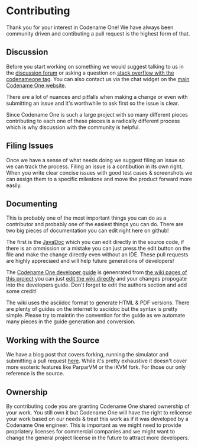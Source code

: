 # Contributing

Thank you for your interest in Codename One! We have always been community driven and contibuting a pull request is the highest form of that.

## Discussion

Before you start working on something we would suggest talking to us in the [discussion forum](https://www.codenameone.com/discussion-forum.html) or asking a question on [stack overflow with the codenameone tag](http://stackoverflow.com/tags/codenameone). You can also contact us via the chat widget on the [main Codename One website](https://www.codenameone.com).

There are a lot of nuances and pitfalls when making a change or even with submitting an issue and it's worthwhile to ask first so the issue is clear.

Since Codename One is such a large project with so many different pieces contributing to each one of these pieces is a radically different process which is why discussion with the community is helpful.

## Filing Issues

Once we have a sense of what needs doing we suggest filing an issue so we can track the process. Filing an issue is a contibution in its own right. When you write clear concise issues with good test cases & screenshots we can assign them to a specific milestone and move the product forward more easily.

## Documenting

This is probably one of the most important things you can do as a contributor and probably one of the easiest things you can do. There are two big pieces of documentation you can edit right here on github!

The first is the [JavaDoc](https://www.codenameone.com/javadoc/) which you can edit directly in the source code, if there is an ommission or a mistake you can just press the edit button on the file and make the change directly even without an IDE. These pull requests are highly appreciaed and will help future generations of developers!

The [Codename One developer guide](https://www.codenameone.com/manual/) is genenrated from [the wiki pages of this project](https://github.com/codenameone/CodenameOne/wiki/) you can just [edit the wiki directly](https://www.codenameone.com/blog/wiki-parparvm-performance-actionevent-type.html) and your changes propogate into the developers guide. Don't forget to edit the authors section and add some credit!

The wiki uses the asciidoc format to generate HTML & PDF versions. There are plenty of guides on the internet to asciidoc but the syntax is pretty simple. Please try to maintin the convention for the guide as we automate many pieces in the guide generation and conversion.

## Working with the Source

We have a blog post that covers forking, running the simulator and submitting a pull request [here](http://www.codenameone.com/blog/how-to-use-the-codename-one-sources.html). While it's pretty exhaustive it doesn't cover more esoteric features like ParparVM or the iKVM fork. For those our only reference is the source.

## Ownership

By contributing code you are granting Codename One shared ownership of your work. You still own it but Codename One will have the right to relicense your work based on our needs & treat this work as if it was developed by a Codename One engineer. This is important as we might need to provide propriatery licenses for commercial companies and we might want to change the general project license in the future to attract more developers.

